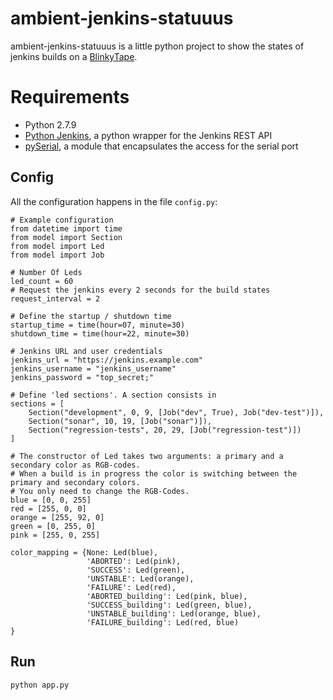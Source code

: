# ambient-jenkins-statuuus
ambient-jenkins-statuuus is a little python project to show the states of jenkins builds on a [BlinkyTape](https://github.com/Blinkinlabs/BlinkyTape).

# Requirements
* Python 2.7.9
* [Python Jenkins](https://python-jenkins.readthedocs.io/en/latest/), a python wrapper for the Jenkins REST API
* [pySerial](https://pythonhosted.org/pyserial/), a module that encapsulates the access for the serial port

## Config
All the configuration happens in the file `config.py`:
```
# Example configuration
from datetime import time
from model import Section
from model import Led
from model import Job

# Number Of Leds
led_count = 60
# Request the jenkins every 2 seconds for the build states
request_interval = 2

# Define the startup / shutdown time
startup_time = time(hour=07, minute=30)
shutdown_time = time(hour=22, minute=30)

# Jenkins URL and user credentials
jenkins_url = "https://jenkins.example.com"
jenkins_username = "jenkins_username"
jenkins_password = "top_secret;"

# Define 'led sections'. A section consists in 
sections = [
    Section("development", 0, 9, [Job("dev", True), Job("dev-test")]),
    Section("sonar", 10, 19, [Job("sonar")]),
    Section("regression-tests", 20, 29, [Job("regression-test")])
]

# The constructor of Led takes two arguments: a primary and a secondary color as RGB-codes.
# When a build is in progress the color is switching between the primary and secondary colors.
# You only need to change the RGB-Codes. 
blue = [0, 0, 255]
red = [255, 0, 0]
orange = [255, 92, 0]
green = [0, 255, 0]
pink = [255, 0, 255]

color_mapping = {None: Led(blue),
                 'ABORTED': Led(pink),
                 'SUCCESS': Led(green),
                 'UNSTABLE': Led(orange),
                 'FAILURE': Led(red),
                 'ABORTED_building': Led(pink, blue),
                 'SUCCESS_building': Led(green, blue),
                 'UNSTABLE_building': Led(orange, blue),
                 'FAILURE_building': Led(red, blue)
}
```

## Run
```
python app.py
```
